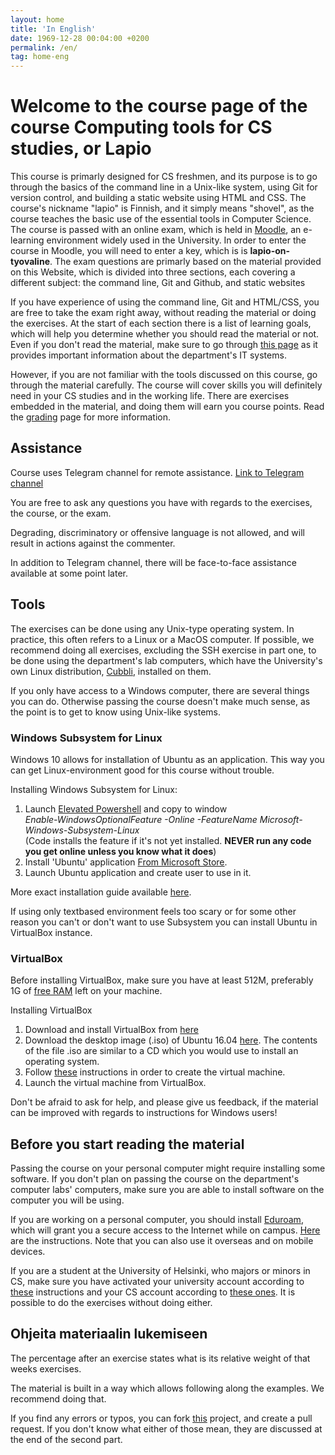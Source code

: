 ```yaml
---
layout: home
title: 'In English'
date: 1969-12-28 00:04:00 +0200
permalink: /en/
tag: home-eng
---
```


<h1 id="main-title">Welcome to the course page of the course Computing tools for CS studies, or Lapio </h1>

This course is primarly designed for CS freshmen, and its purpose is to go through the basics of the command line in a Unix-like system, using Git for version control, and building a static website using HTML and CSS. The course's nickname "lapio" is Finnish, and it simply means "shovel", as the course teaches the basic use of the essential tools in Computer Science.
The course is passed with an online exam, which is held in [Moodle](https://moodle.helsinki.fi/course/view.php?id=34246), an e-learning environment widely used in the University. In order to enter the course  in Moodle, you will need to enter a key, which is is **lapio-on-tyovaline**. The exam questions are primarly based on the material provided on this Website, which is divided into three sections, each covering a different subject: the command line, Git and Github, and static websites

If you have experience of using the command line, Git and HTML/CSS, you are free to take the exam right away, without reading the material or doing the exercises. At the start of each section there is a list of learning goals, which will help you determine whether you should read the material or not. Even if you don't read the material, make sure to go through [this page](/departments-systems) as it provides important information about the department's IT systems.

However, if you are not familiar with the tools discussed on this course, go through the material carefully. The course will cover skills you will definitely need in your CS studies and in the working life. There are exercises embedded in the material, and doing them will earn you course points. Read the [grading](/exam) page for more information.

## Assistance

Course uses Telegram channel for remote assistance.
[Link to Telegram channel](https://t.me/tktlapio)

You are free to ask any questions you have with regards to the exercises, the course, or the exam.

Degrading, discriminatory or offensive language is not allowed, and will result in actions against the commenter.

In addition to Telegram channel, there will be face-to-face assistance available at some point later. <!--You can find timetable [here](/paja) --->

## Tools

The exercises can be done using any Unix-type operating system. In practice, this often refers to a Linux or a MacOS computer. If possible, we recommend doing all exercises, excluding the SSH exercise in part one, to be done using the department's lab computers, which have the University's own Linux distribution, [Cubbli](https://wiki.helsinki.fi/display/it4sci/Cubbli+Linux), installed on them.

If you only have access to a Windows computer, there are several things you can do. Otherwise passing the course doesn't make much sense, as the point is to get to know using Unix-like systems.

### **Windows Subsystem for Linux**

Windows 10 allows for installation of Ubuntu as an application. This way you can get Linux-environment good for this course without trouble.

Installing Windows Subsystem for Linux:

1. Launch [Elevated Powershell](https://www.thewindowsclub.com/how-to-open-an-elevated-powershell-prompt-in-windows-10) and copy to window 
<br>*Enable-WindowsOptionalFeature -Online -FeatureName Microsoft-Windows-Subsystem-Linux*
<br>(Code installs the feature if it's not yet installed. **NEVER run any code you get online unless you know what it does**)
2. Install 'Ubuntu' application [From Microsoft Store](https://www.microsoft.com/fi-fi/p/ubuntu/9nblggh4msv6?activetab=pivot%3Aoverviewtab).
3. Launch Ubuntu application and create user to use in it.

More exact installation guide available [here](https://docs.microsoft.com/en-us/windows/wsl/install-win10).

If using only textbased environment feels too scary or for some other reason you can't or don't want to use Subsystem you can install Ubuntu in VirtualBox instance.

### **VirtualBox**

Before installing VirtualBox, make sure you have at least 512M, preferably 1G of [free RAM](https://www.computerhope.com/issues/ch000149.htm) left on your machine.

Installing VirtualBox

1. Download and install VirtualBox from [here](https://www.virtualbox.org/wiki/Downloads)
2. Download the desktop image (.iso) of Ubuntu 16.04 [here](http://releases.ubuntu.com/16.04/). The contents of the file .iso are similar to a CD which you would use to install an operating system.
3. Follow [these](http://www.psychocats.net/ubuntu/virtualbox) instructions in order to create the virtual machine.
4. Launch the virtual machine from VirtualBox.

Don't be afraid to ask for help, and please give us feedback, if the material can be improved with regards to instructions for Windows users!

## Before you start reading the material

Passing the course on your personal computer might require installing some software. If you don't plan on passing the course on the department's computer labs' computers, make sure you are able to install software on the computer you will be using.

If you are working on a personal computer, you should install [Eduroam](https://www.eduroam.org/what-is-eduroam/), which will grant you a secure access to the Internet while on campus. [Here](https://helpdesk.it.helsinki.fi/en/instructions/logging-and-connections/networks/setting-eduroam-installer-package) are the instructions. Note that you can also use it overseas and on mobile devices.

If you are a student at the University of Helsinki, who majors or minors in CS, make sure you have activated your university account according to [these](https://helpdesk.it.helsinki.fi/en/instructions/logging-and-connections/user-account/activating-new-username) instructions and your CS account according to [these ones](https://www.cs.helsinki.fi/en/compfac/user-accounts). It is possible to do the exercises without doing either.


## Ohjeita materiaalin lukemiseen

The percentage after an exercise states what is its relative weight of that weeks exercises.

The material is built in a way which allows following along the examples. We recommend doing that.

If you find any errors or typos, you can fork [this](https://github.com/tkt-lapio/tkt-lapio.github.io) project, and create a pull request. If you don't know what either of those mean, they are discussed at the end of the second part.
